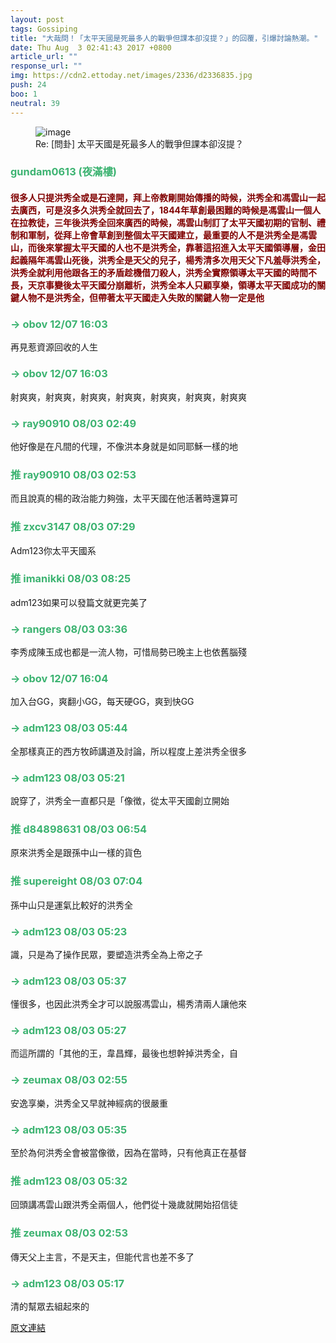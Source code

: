 ```yaml
---
layout: post
tags: Gossiping
title: "大哉問！「太平天國是死最多人的戰爭但課本卻沒提？」的回覆，引爆討論熱潮。"
date: Thu Aug  3 02:41:43 2017 +0800
article_url: ""
response_url: ""
img: https://cdn2.ettoday.net/images/2336/d2336835.jpg
push: 24
boo: 1
neutral: 39
---
```


<figure>
<img src="https://cdn2.ettoday.net/images/2336/d2336835.jpg" alt="image">
<figcaption>
Re: [問卦] 太平天國是死最多人的戰爭但課本卻沒提？
</figcaption>
</figure>



<h3 style="color:MediumSeaGreen;">gundam0613 (夜滿樓)</h3>

<h4 style="color:Maroon;">很多人只提洪秀全或是石達開，拜上帝教剛開始傳播的時候，洪秀全和馮雲山一起去廣西，可是沒多久洪秀全就回去了，1844年草創最困難的時候是馮雲山一個人在拉教徒，三年後洪秀全回來廣西的時候，馮雲山制訂了太平天國初期的官制、禮制和軍制，從拜上帝會草創到整個太平天國建立，最重要的人不是洪秀全是馮雲山，而後來掌握太平天國的人也不是洪秀全，靠著這招進入太平天國領導層，金田起義隔年馮雲山死後，洪秀全是天父的兒子，楊秀清多次用天父下凡羞辱洪秀全，洪秀全就利用他跟各王的矛盾趁機借刀殺人，洪秀全實際領導太平天國的時間不長，天京事變後太平天國分崩離析，洪秀全本人只顧享樂，領導太平天國成功的關鍵人物不是洪秀全，但帶著太平天國走入失敗的關鍵人物一定是他</h4>

<h3 style="color:MediumSeaGreen;">→ obov 12/07 16:03</h3>

<p>再見惹資源回收的人生</p>

<h3 style="color:MediumSeaGreen;">→ obov 12/07 16:03</h3>

<p>射爽爽，射爽爽，射爽爽，射爽爽，射爽爽，射爽爽，射爽爽</p>

<h3 style="color:MediumSeaGreen;">→ ray90910 08/03 02:49</h3>

<p>他好像是在凡間的代理，不像洪本身就是如同耶穌一樣的地</p>

<h3 style="color:MediumSeaGreen;">推 ray90910 08/03 02:53</h3>

<p>而且說真的楊的政治能力夠強，太平天國在他活著時還算可</p>

<h3 style="color:MediumSeaGreen;">推 zxcv3147 08/03 07:29</h3>

<p>Adm123你太平天國系</p>

<h3 style="color:MediumSeaGreen;">推 imanikki 08/03 08:25</h3>

<p>adm123如果可以發篇文就更完美了</p>

<h3 style="color:MediumSeaGreen;">→ rangers 08/03 03:36</h3>

<p>李秀成陳玉成也都是一流人物，可惜局勢已晚主上也依舊腦殘</p>

<h3 style="color:MediumSeaGreen;">→ obov 12/07 16:04</h3>

<p>加入台GG，爽翻小GG，每天硬GG，爽到快GG</p>

<h3 style="color:MediumSeaGreen;">→ adm123 08/03 05:44</h3>

<p>全那樣真正的西方牧師講道及討論，所以程度上差洪秀全很多</p>

<h3 style="color:MediumSeaGreen;">→ adm123 08/03 05:21</h3>

<p>說穿了，洪秀全一直都只是「像徴，從太平天國創立開始</p>

<h3 style="color:MediumSeaGreen;">推 d84898631 08/03 06:54</h3>

<p>原來洪秀全是跟孫中山一樣的貨色</p>

<h3 style="color:MediumSeaGreen;">推 supereight 08/03 07:04</h3>

<p>孫中山只是運氣比較好的洪秀全</p>

<h3 style="color:MediumSeaGreen;">→ adm123 08/03 05:23</h3>

<p>識，只是為了操作民眾，要塑造洪秀全為上帝之子</p>

<h3 style="color:MediumSeaGreen;">→ adm123 08/03 05:37</h3>

<p>懂很多，也因此洪秀全才可以說服馮雲山，楊秀清兩人讓他來</p>

<h3 style="color:MediumSeaGreen;">→ adm123 08/03 05:27</h3>

<p>而這所謂的「其他的王，韋昌輝，最後也想幹掉洪秀全，自</p>

<h3 style="color:MediumSeaGreen;">→ zeumax 08/03 02:55</h3>

<p>安逸享樂，洪秀全又早就神經病的很嚴重</p>

<h3 style="color:MediumSeaGreen;">→ adm123 08/03 05:35</h3>

<p>至於為何洪秀全會被當像徵，因為在當時，只有他真正在基督</p>

<h3 style="color:MediumSeaGreen;">推 adm123 08/03 05:32</h3>

<p>回頭講馮雲山跟洪秀全兩個人，他們從十幾歲就開始招信徒</p>

<h3 style="color:MediumSeaGreen;">推 zeumax 08/03 02:53</h3>

<p>傳天父上主言，不是天主，但能代言也差不多了</p>

<h3 style="color:MediumSeaGreen;">→ adm123 08/03 05:17</h3>

<p>清的幫眾去組起來的</p>

<a href = "https://www.ptt.cc/bbs/Gossiping/M.1501699306.A.271.html">原文連結</a>

